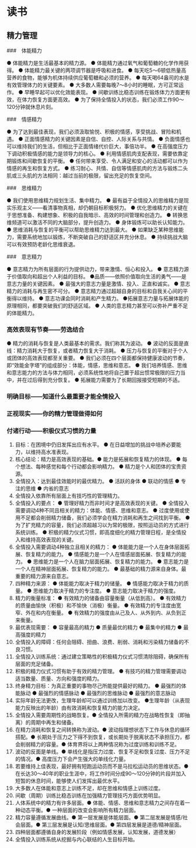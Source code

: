 # 读书

## 精力管理

###　体能精力

● 体能精力是生活最基本的精力源。
● 体能精力通过氧气和葡萄糖的化学作用获得。
● 体能精力最关键的两项调节器是呼吸和进食。
● 每天吃5～6顿低热量高营养的食物，能够为机体持续供应葡萄糖和必须的营养。
● 每天喝64盎司的水是有效管理体力的关键要素。
● 大多数人需要每晚7～8小时的睡眠，方可正常运作。
● 早睡早起可以优化效能表现。
● 间歇训练比稳态训练在锻炼体力方面更有效，在体力恢复方面更高效。
● 为了保持全情投入的状态，我们必须工作90～120分钟就休息片刻。

###　情感精力

● 为了达到最佳表现，我们必须汲取愉悦、积极的情感，享受挑战、冒险和机遇。
● 正面情感精力的关键因素是自信、自控、人际关系与共情。
● 负面情感也可以维持我们的生活，但相比于正面情绪代价巨大，事倍功半。
● 在高强度压力下调动积极情感的能力是领导力的核心。
● 利用情感肌肉支配表现，需要依靠定期锻炼和间歇恢复的平衡。
● 任何带来享受、令人满足和安心的活动都可以作为情感的再生和恢复方式。
● 练习耐心、共情、自信等情感肌肉的方法与锻炼二头肌或三头肌的方法相同：越过当前的极限，留出充足的恢复空间。

###　思维精力

● 我们使用思维精力规划生活、集中精力。
● 最有益于全情投入的思维精力是现实乐观主义——看清事物真相，却仍朝目标积极努力。
● 优化思维精力的关键在于思想准备、构建想象、积极的自我暗示、高效的时间管理和创造力。
● 转换思维频道可以激活不同的大脑部分，提升创造力。
● 身体锻炼可以助长认知能力。
● 思维消耗与恢复的平衡可以帮助思维精力达到最大。
● 如果缺乏某种思维能力，需要系统地加以锻炼，不断突破自己的舒适区并充分休息。
● 持续挑战大脑可以有效预防老龄化思维衰退。

###　意志精力

 ● 意志精力为所有层面的行为提供动力，带来激情、恒心和投入。
 ● 意志精力源于价值取向和超出个人利益的目标。
 ●品质——依照价值取向生活的勇气——是意志力量的关键因素。
 ● 最强大的意志力量是激情、投入、正直和诚实。
 ● 意志精力的消耗与再生密不可分。
 ● 意志精力通过超越自身的目标和自我关心间的平衡得以维持。
 ● 意志功课会同时消耗和产生精力。
 ●拓展意志力量与拓展体能的原理相同，都要突破我们的舒适区域。
 ● 人类的意志精力甚至可以弥补严重不足的体能精力。

### 高效表现有节奏——劳逸结合

 ● 精力的消耗与恢复是人类最基本的需求。我们称其为波动。
 ● 波动的反面是直线：精力消耗大于恢复，或者精力恢复大于消耗。
 ● 压力与恢复的平衡对于个人或团体的高效表现都至关重要。
 ● 我们必须在四个层面都保持健康波动的节奏，即“效能金字塔”的组成部分：体能，情感，思维和意志。
 ● 我们培养情感、思维和意志能力的方法与体力相同，必须系统性地将自己置于超出惯常极限的压力当中，并在过后得到充分恢复。
 ● 拓展能力需要为了长期回报接受短期的不适。

 ### 明确目标——知道什么最重要才能全情投入

 ### 正视现实——你的精力管理做得如何

 ### 付诸行动——积极仪式习惯的力量

 1. 目标：在困境中仍旧发挥出应有水平。
 ● 在日益增加的挑战中培养必要能力，以维持高水准表现。
 2. 核心结论：精力是高效表现的基础。● 能力是拓展和恢复精力的体现。
 ● 每个想法、每种感觉和每个行动都会影响精力。
 ● 精力是个人和团体的宝贵资源。
 3. 全情投入：达到最佳效能时的最优精力。
 ● 活跃的身体
 ● 联动的情感
 ● 专注的思维
 ● 内省的意志
 4. 全情投入依靠所有层面上有技巧性的管理精力。
 5. 全情投入的要点：
 ● 管理好精力而非时间才是高效表现的关键。
 ● 全情投入需要调动4种不同且相关的精力：体能、情感、思维和意志。
 ● 过度使用或使用不足都会削弱精力储备，我们必须学会在精力消耗和再生之间找到平衡。
 ● 为了扩充精力的容量，我们必须超越习以为常的极限，按照运动员的方式进行系统训练。
 ● 积极的精力仪式习惯，即高度细化的精力管理日程，是全情投入和维持高效表现的关键。
 6. 全情投入需要调动4种独立且相关的精力：
 ● 体能能力是一个人在身体层面拓展、恢复精力的能力。
 ● 情感能力是一个人在情感层面拓展、恢复精力的能力。
 ● 思维能力是一个人在脑力层面拓展、恢复精力的能力。
 ● 意志能力是一个人在精神层面拓展、恢复精力的能力。
 ● 最基础的精力源来自身体。最重要的精力源来自意志。
 7. 四种精力来源：
 ● 体能能力取决于精力的储量。
 ● 情感能力取决于精力的质量。
 ● 思维能力取决于精力的专注度。
 ● 意志能力取决于精力的强度。
 8. 精力的衡量标准：
 ● 有效精力的储备由容量衡量（从低到高）。
 ● 有效精力的质量由愉快（积极）和不愉快（消极）衡量。
 ● 有效精力的专注度由宽窄、外在和内在衡量。
 ● 有效精力的强度由从己及人、从外到内、从负到正来衡量。
 9. 最优表现需要：
 ● 容量最高的精力
 ● 质量最优的精力
 ● 最集中的精力
 ● 最高强度的精力
 10. 全情投入的障碍：任何会阻碍、扭曲、浪费、削弱、消耗和污染精力储备的不良习惯。
 11. 全情投入训练系统：通过建立策略性的积极精力仪式习惯清除阻碍，确保所有层面的充足储备。
 12. 积极的精力仪式习惯有助于有效的精力管理。
 ● 有技巧的精力管理需要调动适当数量、质量、方向和强度的精力。
 13. 终身精力目标：为真正重要的事物尽己所能提供最好的精力。
 ● 最强烈的体能脉动
 ● 最强烈的情感脉动
 ● 最强烈的思维脉动
 ● 最强烈的意志脉动
 14. 实际年龄无法更改，生理年龄却可以通过训练加以改变。
 ●生理年龄（从表现能力反映出的年龄）由有效消耗和恢复精力的能力决定。
 15. 全情投入需要周期性的战略恢复。● 全情投入所需的精力在战略性恢复（即抽离）的周期中再生和储备。
 16. 在精力消耗和恢复之间转换称为波动。● 波动指理想状态下工作与休息的循环搭配。● 长期处于压力之下得不到恢复，或长期处于脱离状态不承担压力，都会削弱精力的容量。● 体育界将以上两种情况称为过度训练和训练不足。
 17. 波动的反面是单线。● 单线化是指压力过度、恢复不足和恢复过度、压力不足的情况。● 高度压力下会产生强大的单线化力量。
 18. 若要维持上佳表现，最好拥有短跑运动员而不是马拉松运动员的思维状态。● 在长达30～40年的职业生涯中，将工作时间分成90～120分钟的片段并加入短暂的休息时间，能够使人们发挥出最优水平。
 19. 大多数人在体能和意志上训练不足，却在思维和情感上训练过度。
 20. 间歇（周期）训练比稳态训练在加强精力管理技巧方面优势明显。
 21. 人体系统中的精力有许多层面。● 体能、情感、思维和意志精力之间存在着一种动态平衡。● 一种层面的改变会影响所有精力层面。
 22. 精力容量遵循发展曲线。● 第一层发展是体能层面。● 第二层发展是情感/社会层面。● 第三层发展是认知/思维层面。● 第四层发展是道德/精神层面。
 23. 四种层面都遵循自身的发展阶段（例如情感发展，认知发展，道德发展）
 24. 全情投入训练系统从挖掘与内心联结的人生目标开始。
